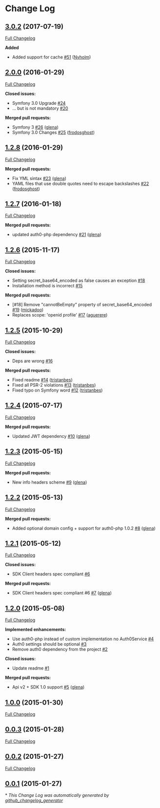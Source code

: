 # Change Log

## [3.0.2](https://github.com/auth0/jwt-auth-bundle/tree/3.0.2) (2017-07-19)
[Full Changelog](https://github.com/auth0/jwt-auth-bundle/compare/2.0.0...3.0.2)

**Added**
- Added support for cache [\#51](https://github.com/auth0/jwt-auth-bundle/pull/51) ([Nyholm](https://github.com/Nyholm))

## [2.0.0](https://github.com/auth0/jwt-auth-bundle/tree/2.0.0) (2016-01-29)
[Full Changelog](https://github.com/auth0/jwt-auth-bundle/compare/1.2.8...2.0.0)

**Closed issues:**

- Symfony 3.0 Upgrade [\#24](https://github.com/auth0/jwt-auth-bundle/issues/24)
- ... but is not mandatory [\#20](https://github.com/auth0/jwt-auth-bundle/issues/20)

**Merged pull requests:**

- Symfony 3 [\#26](https://github.com/auth0/jwt-auth-bundle/pull/26) ([glena](https://github.com/glena))
- Symfony 3.0 Changes [\#25](https://github.com/auth0/jwt-auth-bundle/pull/25) ([frodosghost](https://github.com/frodosghost))

## [1.2.8](https://github.com/auth0/jwt-auth-bundle/tree/1.2.8) (2016-01-29)
[Full Changelog](https://github.com/auth0/jwt-auth-bundle/compare/1.2.7...1.2.8)

**Merged pull requests:**

- Fix YML sintax [\#23](https://github.com/auth0/jwt-auth-bundle/pull/23) ([glena](https://github.com/glena))
- YAML files that use double quotes need to escape backslashes [\#22](https://github.com/auth0/jwt-auth-bundle/pull/22) ([frodosghost](https://github.com/frodosghost))

## [1.2.7](https://github.com/auth0/jwt-auth-bundle/tree/1.2.7) (2016-01-18)
[Full Changelog](https://github.com/auth0/jwt-auth-bundle/compare/1.2.6...1.2.7)

**Merged pull requests:**

- updated auth0-php dependency [\#21](https://github.com/auth0/jwt-auth-bundle/pull/21) ([glena](https://github.com/glena))

## [1.2.6](https://github.com/auth0/jwt-auth-bundle/tree/1.2.6) (2015-11-17)
[Full Changelog](https://github.com/auth0/jwt-auth-bundle/compare/1.2.5...1.2.6)

**Closed issues:**

- Setting secret\_base64\_encoded as false causes an exception [\#18](https://github.com/auth0/jwt-auth-bundle/issues/18)
- Installation method is incorrect [\#15](https://github.com/auth0/jwt-auth-bundle/issues/15)

**Merged pull requests:**

- \[\#18\] Remove "cannotBeEmpty" property of secret\_base64\_encoded [\#19](https://github.com/auth0/jwt-auth-bundle/pull/19) ([mickadoo](https://github.com/mickadoo))
- Replaces scope: 'openid profile' [\#17](https://github.com/auth0/jwt-auth-bundle/pull/17) ([aguerere](https://github.com/aguerere))

## [1.2.5](https://github.com/auth0/jwt-auth-bundle/tree/1.2.5) (2015-10-29)
[Full Changelog](https://github.com/auth0/jwt-auth-bundle/compare/1.2.4...1.2.5)

**Closed issues:**

- Deps are wrong [\#16](https://github.com/auth0/jwt-auth-bundle/issues/16)

**Merged pull requests:**

- Fixed readme [\#14](https://github.com/auth0/jwt-auth-bundle/pull/14) ([tristanbes](https://github.com/tristanbes))
- Fixed all PSR-2 violations [\#13](https://github.com/auth0/jwt-auth-bundle/pull/13) ([tristanbes](https://github.com/tristanbes))
- Fixed typo on Symfony word [\#12](https://github.com/auth0/jwt-auth-bundle/pull/12) ([tristanbes](https://github.com/tristanbes))

## [1.2.4](https://github.com/auth0/jwt-auth-bundle/tree/1.2.4) (2015-07-17)
[Full Changelog](https://github.com/auth0/jwt-auth-bundle/compare/1.2.3...1.2.4)

**Merged pull requests:**

- Updated JWT dependency [\#10](https://github.com/auth0/jwt-auth-bundle/pull/10) ([glena](https://github.com/glena))

## [1.2.3](https://github.com/auth0/jwt-auth-bundle/tree/1.2.3) (2015-05-15)
[Full Changelog](https://github.com/auth0/jwt-auth-bundle/compare/1.2.2...1.2.3)

**Merged pull requests:**

- New info headers scheme [\#9](https://github.com/auth0/jwt-auth-bundle/pull/9) ([glena](https://github.com/glena))

## [1.2.2](https://github.com/auth0/jwt-auth-bundle/tree/1.2.2) (2015-05-13)
[Full Changelog](https://github.com/auth0/jwt-auth-bundle/compare/1.2.1...1.2.2)

**Merged pull requests:**

- Added optional domain config + support for auth0-php 1.0.2 [\#8](https://github.com/auth0/jwt-auth-bundle/pull/8) ([glena](https://github.com/glena))

## [1.2.1](https://github.com/auth0/jwt-auth-bundle/tree/1.2.1) (2015-05-12)
[Full Changelog](https://github.com/auth0/jwt-auth-bundle/compare/1.2.0...1.2.1)

**Closed issues:**

- SDK Client headers spec compliant [\#6](https://github.com/auth0/jwt-auth-bundle/issues/6)

**Merged pull requests:**

- SDK Client headers spec compliant \#6 [\#7](https://github.com/auth0/jwt-auth-bundle/pull/7) ([glena](https://github.com/glena))

## [1.2.0](https://github.com/auth0/jwt-auth-bundle/tree/1.2.0) (2015-05-08)
[Full Changelog](https://github.com/auth0/jwt-auth-bundle/compare/1.0.0...1.2.0)

**Implemented enhancements:**

- Use auth0-php instead of custom implementation no Auth0Service [\#4](https://github.com/auth0/jwt-auth-bundle/issues/4)
- Auth0 settings should be optional [\#3](https://github.com/auth0/jwt-auth-bundle/issues/3)
- Remove auth0 dependency from the project [\#2](https://github.com/auth0/jwt-auth-bundle/issues/2)

**Closed issues:**

- Update readme [\#1](https://github.com/auth0/jwt-auth-bundle/issues/1)

**Merged pull requests:**

- Api v2 + SDK 1.0 support [\#5](https://github.com/auth0/jwt-auth-bundle/pull/5) ([glena](https://github.com/glena))

## [1.0.0](https://github.com/auth0/jwt-auth-bundle/tree/1.0.0) (2015-01-30)
[Full Changelog](https://github.com/auth0/jwt-auth-bundle/compare/0.0.3...1.0.0)

## [0.0.3](https://github.com/auth0/jwt-auth-bundle/tree/0.0.3) (2015-01-28)
[Full Changelog](https://github.com/auth0/jwt-auth-bundle/compare/0.0.2...0.0.3)

## [0.0.2](https://github.com/auth0/jwt-auth-bundle/tree/0.0.2) (2015-01-27)
[Full Changelog](https://github.com/auth0/jwt-auth-bundle/compare/0.0.1...0.0.2)

## [0.0.1](https://github.com/auth0/jwt-auth-bundle/tree/0.0.1) (2015-01-27)


\* *This Change Log was automatically generated by [github_changelog_generator](https://github.com/skywinder/Github-Changelog-Generator)*
